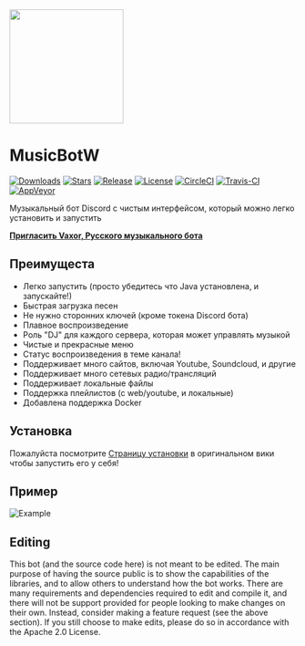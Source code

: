 <img align="center" src="https://i.imgur.com/tUW751B.png" height="200" width="200">

<p align="center"><h1>MusicBotW</h1></p>

[![Downloads](https://img.shields.io/github/downloads/MerdedSpade/MusicBotW/total.svg)](https://github.com/MerdedSpade/MusicBotW/releases/latest)
[![Stars](https://img.shields.io/github/stars/MerdedSpade/MusicBotW.svg)](https://github.com/MerdedSpade/MusicBotW/stargazers)
[![Release](https://img.shields.io/github/release/MerdedSpade/MusicBotW.svg)](https://github.com/MerdedSpade/MusicBotW/releases/latest)
[![License](https://img.shields.io/github/license/MerdedSpade/MusicBotW.svg)](https://github.com/MerdedSpade/MusicBotW/blob/master/LICENSE)
[![CircleCI](https://img.shields.io/circleci/project/github/MerdedSpade/MusicBotW/master.svg)](https://circleci.com/gh/MerdedSpade/MusicBotW)
[![Travis-CI](https://travis-ci.com/MerdedSpade/MusicBotW.svg?branch=master)](https://travis-ci.com/MerdedSpade/MusicBotW)
[![AppVeyor](https://ci.appveyor.com/api/projects/status/gdu6nyte5psj6xfk/branch/master?svg=true)](https://ci.appveyor.com/project/jagrosh/musicbot/branch/master)

Музыкальный бот Discord с чистым интерфейсом, который можно легко установить и запустить

**[Пригласить Vaxor, Русского музыкального бота](https://discordapp.com/api/oauth2/authorize?client_id=476770487662280714&permissions=238411073&scope=bot)**

## Преимущеста
  * Легко запустить (просто убедитесь что Java установлена, и запускайте!)
  * Быстрая загрузка песен
  * Не нужно сторонних ключей (кроме токена Discord бота)
  * Плавное воспроизведение
  * Роль "DJ" для каждого сервера, которая может управлять музыкой
  * Чистые и прекрасные меню
  * Статус воспроизведения в теме канала!
  * Поддерживает много сайтов, включая Youtube, Soundcloud, и другие
  * Поддерживает много сетевых радио/трансляций
  * Поддерживает локальные файлы
  * Поддержка плейлистов (с web/youtube, и локальные)
  * Добавлена поддержка Docker
## Установка
Пожалуйста посмотрите [Страницу установки](https://github.com/jagrosh/MusicBot/wiki/Setup) в оригинальном вики чтобы запустить его у себя!


## Пример
![Example](https://i.imgur.com/tevrtKt.png)

## Editing
This bot (and the source code here) is not meant to be edited. The main purpose of having the source public is to show the capabilities of the libraries, and to allow others to understand how the bot works. There are many requirements and dependencies required to edit and compile it, and there will not be support provided for people looking to make changes on their own. Instead, consider making a feature request (see the above section). If you still choose to make edits, please do so in accordance with the Apache 2.0 License.
